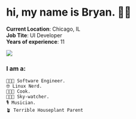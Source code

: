 
# hi, my name is Bryan. 👋🏼

__Current Location__: Chicago, IL    
__Job Tite__: UI Developer    
__Years of experience__:  11     


<img src="https://img.shields.io/badge/node.js%20-%2343853D.svg?&style=for-the-badge&logo=node.js&logoColor=white"/>

### I am a:
```
👨🏼‍💻 Software Engineer. 
🤓 Linux Nerd. 
👨🏼‍🍳 Cook. 
🧑🏼‍🚀 Sky-watcher. 
🎙 Musician. 
🪴 Terrible Houseplant Parent
```



<!--
Here are some ideas to get you started:

- 🔭 I’m currently working on ...
- 🌱 I’m currently learning ...
- 👯 I’m looking to collaborate on ...
- 🤔 I’m looking for help with ...
- 💬 Ask me about ...
- 📫 How to reach me: ...
- 😄 Pronouns: he/him
- ⚡ Fun fact: ...
-->

